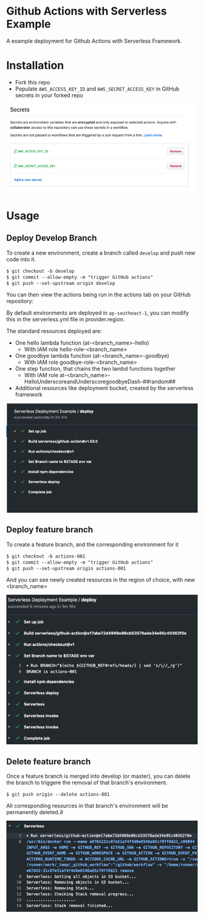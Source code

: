 # Github Actions with Serverless Example

A example deployment for Github Actions with Serverless Framework. 

# Installation

* Fork this repo
* Populate `AWS_ACCESS_KEY_ID` and `AWS_SECRET_ACCESS_KEY` in GitHub secrets in your forked repo

![Screenshot](screenshots/AWS_Secrets.png)

# Usage

## Deploy Develop Branch

To create a new environment, create a branch called `develop` and push new code into it.

    $ git checkout -b develop
    $ git commit --allow-empty -m "trigger GitHub actions"
    $ git push --set-upstream origin develop

You can then view the actions being run in the actions tab on your GitHub repository:


By default environments are deployed in `ap-southeast-1`, you can modify this in the serverless.yml file in provider.region.

The standard resources deployed are:

* One hello lambda function (at-<branch_name>-hello)
  * With IAM role hello-role-<branch_name>
* One goodbye lambda function (at-<branch_name>-goodbye)
  * With IAM role goodbye-role-<branch_name>
* One step function, that chains the two lambd functions together
  * With IAM role at-<branch_name>-HelloUnderscoreandUnderscoregoodbyeDash-##random##
* Additional resources like deployment bucket, created by the serverless framework

![Screenshot](screenshots/severless_deploy_develop.png)

## Deploy feature branch

To create a feature branch, and the corresponding environment for it

    $ git checkout -b actions-001
    $ git commit --allow-empty -m "trigger GitHub actions"
    $ git push --set-upstream origin actions-001

And you can see newly created resources in the region of choice, with new <branch_name>

![Screenshot](screenshots/serverless_deploy_feature_branch.png)

## Delete feature branch

Once a feature branch is merged into develop (or master), you can delete the branch to triggere the removal of that branch's environment.

    $ git push origin --delete actions-001

All corresponding resources in that branch's environment will be permanently deleted.∂

![Screenshot](screenshots/serverless_remove.png)





